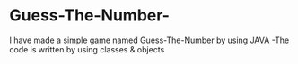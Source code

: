 # Guess-The-Number-
I have made a simple game named Guess-The-Number by using JAVA
-The code is written by using classes & objects

